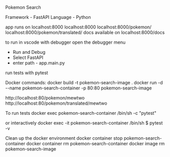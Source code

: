 Pokemon Search

Framework - FastAPI
Language - Python

app runs on localhost:8000
localhost:8000
localhost:8000/pokemon/<pokemon-name>
localhost:8000/pokemon/translated/<pokemon-name>
docs available on localhost:8000/docs

to run in vscode with debugger open the debugger menu

- Run and Debug
- Select FastAPI
- enter path - app.main.py

run tests with pytest

Docker commands:
docker build -t pokemon-search-image .
docker run -d --name pokemon-search-container -p 80:80 pokemon-search-image

http://localhost:80/pokemon/mewtwo
http://localhost:80/pokemon/translated/mewtwo

To run tests
docker exec pokemon-search-container /bin/sh -c "pytest"

or interactively
docker exec -it pokemon-search-container /bin/sh
$ pytest -v

Clean up the docker environment
docker container stop pokemon-search-container
docker container rm pokemon-search-container
docker image rm pokemon-search-image
